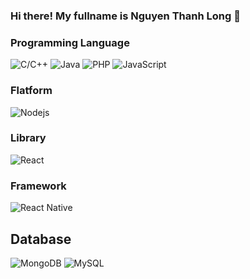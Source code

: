 ### Hi there! My fullname is Nguyen Thanh Long 👋

<!--
**longhubk/longhubk** is a ✨ _special_ ✨ repository because its `README.md` (this file) appears on your GitHub profile.

Here are some ideas to get you started:

- 🔭 I’m currently working on ...
- 🌱 I’m currently learning ...
- 👯 I’m looking to collaborate on ...
- 🤔 I’m looking for help with ...
- 💬 Ask me about ...
- 📫 How to reach me: ...
- 😄 Pronouns: ...
- ⚡ Fun fact: ...
-->

### Programming Language
![C/C++](http://img.shields.io/badge/-C/C++-00599C?style=flat-square&logo=c&logoColor=ffffff)
![Java](http://img.shields.io/badge/-Java-D4360E?style=flat-square&logo=java&logoColor=ffffff)
![PHP](http://img.shields.io/badge/-PHP-7377AD?style=flat-square&logo=php&logoColor=ffffff)
![JavaScript](https://img.shields.io/badge/-JavaScript-%23F7DF1C?style=flat-square&logo=javascript&logoColor=000000&labelColor=%23F7DF1C&color=%23F7DF1C)
### Flatform
![Nodejs](https://img.shields.io/badge/-Nodejs-black?style=flat-square&logo=Node.js)
### Library
![React](https://img.shields.io/badge/-React-%23282C34?style=flat-square&logo=react)
### Framework
![React Native](https://img.shields.io/badge/-ReactNative-%23282C34?style=flat-square&logo=react)
## Database
![MongoDB](https://img.shields.io/badge/-MongoDB-011111?style=flat-square&logo=mongodb&logoColor=00ff00)
![MySQL](https://img.shields.io/badge/-MySQL-0091DF?style=flat-square&logo=mysql&logoColor=0091DF&labelColor=%23F7DF1C)
